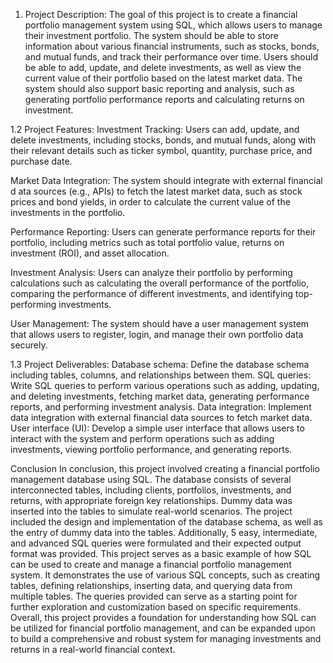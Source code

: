 1. Project Description:
The goal of this project is to create a financial portfolio management system using SQL, which
allows users to manage their investment portfolio. The system should be able to store information
about various financial instruments, such as stocks, bonds, and mutual funds, and track their
performance over time. Users should be able to add, update, and delete investments, as well as
view the current value of their portfolio based on the latest market data. The system should
also support basic reporting and analysis, such as generating portfolio performance reports and
calculating returns on investment.

1.2 Project Features:
Investment Tracking: Users can add, update, and delete investments, including stocks, bonds,
and mutual funds, along with their relevant details such as ticker symbol, quantity, purchase price,
and purchase date.

Market Data Integration: The system should integrate with external financial d ata sources
(e.g., APIs) to fetch the latest market data, such as stock prices and bond yields, in order to
calculate the current value of the investments in the portfolio.

Performance Reporting: Users can generate performance reports for their portfolio, including
metrics such as total portfolio value, returns on investment (ROI), and asset allocation.

Investment Analysis: Users can analyze their portfolio by performing calculations such as calculating
the overall performance of the portfolio, comparing the performance of different investments,
and identifying top-performing investments.

User Management: The system should have a user management system that allows users to
register, login, and manage their own portfolio data securely.

1.3 Project Deliverables:
Database schema: Define the database schema including tables, columns, and relationships between
them.
SQL queries: Write SQL queries to perform various operations such as adding, updating, and deleting
investments, fetching market data, generating performance reports, and performing investment
analysis.
Data integration: Implement data integration with external financial data sources to fetch market
data.
User interface (UI): Develop a simple user interface that allows users to interact with the system
and perform operations such as adding investments, viewing portfolio performance, and generating
reports.

Conclusion
In conclusion, this project involved creating a financial portfolio management database using SQL.
The database consists of several interconnected tables, including clients, portfolios, investments,
and returns, with appropriate foreign key relationships. Dummy data was inserted into the tables
to simulate real-world scenarios.
The project included the design and implementation of the database schema, as well as the entry
of dummy data into the tables. Additionally, 5 easy, intermediate, and advanced SQL queries were
formulated and their expected output format was provided.
This project serves as a basic example of how SQL can be used to create and manage a financial
portfolio management system. It demonstrates the use of various SQL concepts, such as creating
tables, defining relationships, inserting data, and querying data from multiple tables. The queries
provided can serve as a starting point for further exploration and customization based on specific
requirements.
Overall, this project provides a foundation for understanding how SQL can be utilized for financial
portfolio management, and can be expanded upon to build a comprehensive and robust system for
managing investments and returns in a real-world financial context.

